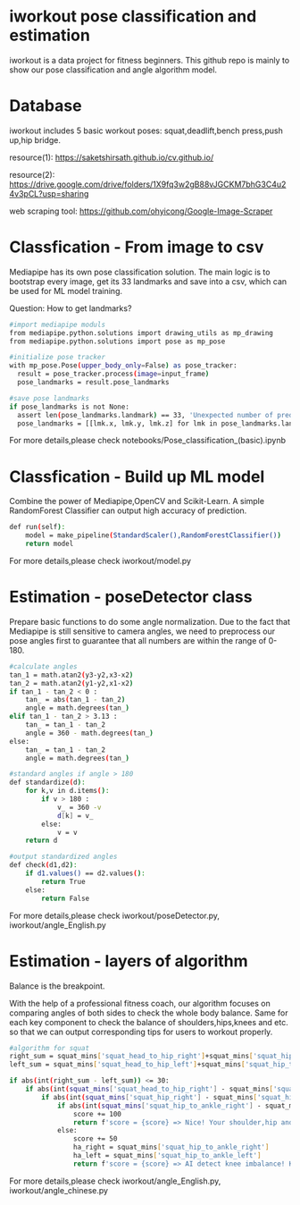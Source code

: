 
# iworkout pose classification and estimation

iworkout is a data project for fitness beginners.
This github repo is mainly to show our pose classification and angle algorithm model.

# Database

iworkout includes 5 basic workout poses: squat,deadlift,bench press,push up,hip bridge.

resource(1): https://saketshirsath.github.io/cv.github.io/

resource(2): https://drive.google.com/drive/folders/1X9fq3w2gB88vJGCKM7bhG3C4u24v3pCL?usp=sharing

web scraping tool: https://github.com/ohyicong/Google-Image-Scraper

# Classfication - From image to csv

Mediapipe has its own pose classification solution. The main logic is to bootstrap every image, get its 33 landmarks and save into a csv, which can be used for ML model training.

Question: How to get landmarks?

```bash
#import mediapipe moduls
from mediapipe.python.solutions import drawing_utils as mp_drawing
from mediapipe.python.solutions import pose as mp_pose

#initialize pose tracker
with mp_pose.Pose(upper_body_only=False) as pose_tracker:
  result = pose_tracker.process(image=input_frame)
  pose_landmarks = result.pose_landmarks

#save pose landmarks
if pose_landmarks is not None:
  assert len(pose_landmarks.landmark) == 33, 'Unexpected number of predicted pose landmarks: {}'.format(len(pose_landmarks.landmark))
  pose_landmarks = [[lmk.x, lmk.y, lmk.z] for lmk in pose_landmarks.landmark]
```

For more details,please check notebooks/Pose_classification_(basic).ipynb


# Classfication - Build up ML model

Combine the power of Mediapipe,OpenCV and Scikit-Learn. A simple RandomForest Classifier can output high accuracy of prediction.

```bash
def run(self):
    model = make_pipeline(StandardScaler(),RandomForestClassifier())
    return model
```

For more details,please check iworkout/model.py

# Estimation - poseDetector class

Prepare basic functions to do some angle normalization. Due to the fact that Mediapipe is still sensitive to camera angles, we need to preprocess our pose angles first to guarantee that all numbers are within the range of 0-180.

```bash
#calculate angles
tan_1 = math.atan2(y3-y2,x3-x2)
tan_2 = math.atan2(y1-y2,x1-x2)
if tan_1 - tan_2 < 0 :
    tan_ = abs(tan_1 - tan_2)
    angle = math.degrees(tan_)
elif tan_1 - tan_2 > 3.13 :
    tan_ = tan_1 - tan_2
    angle = 360 - math.degrees(tan_)
else:
    tan_ = tan_1 - tan_2
    angle = math.degrees(tan_)
```
```bash
#standard angles if angle > 180
def standardize(d):
    for k,v in d.items():
        if v > 180 :
            v_ = 360 -v
            d[k] = v_
        else:
            v = v
    return d

#output standardized angles
def check(d1,d2):
    if d1.values() == d2.values():
        return True
    else:
        return False
```

For more details,please check iworkout/poseDetector.py, iworkout/angle_English.py

# Estimation - layers of algorithm

Balance is the breakpoint.

With the help of a professional fitness coach, our algorithm focuses on comparing angles of both sides to check the whole body balance. Same for each key component to check the balance of shoulders,hips,knees and etc. so that we can output corresponding tips for users to workout properly.

```bash
#algorithm for squat
right_sum = squat_mins['squat_head_to_hip_right']+squat_mins['squat_hip_to_ankle_right']+squat_mins['squat_hip_right']
left_sum = squat_mins['squat_head_to_hip_left']+squat_mins['squat_hip_to_ankle_left']+squat_mins['squat_hip_left']

if abs(int(right_sum - left_sum)) <= 30:
    if abs(int(squat_mins['squat_head_to_hip_right'] - squat_mins['squat_head_to_hip_left'])) <=10:
        if abs(int(squat_mins['squat_hip_right'] - squat_mins['squat_hip_left'])) <= 10:
            if abs(int(squat_mins['squat_hip_to_ankle_right'] - squat_mins['squat_hip_to_ankle_left'])) <= 10:
                score += 100
                return f'score = {score} => Nice! Your shoulder,hip and knees are on the same line. Keep your abs and hips tighten.'
            else:
                score += 50
                ha_right = squat_mins['squat_hip_to_ankle_right']
                ha_left = squat_mins['squat_hip_to_ankle_left']
                return f'score = {score} => AI detect knee imbalance! Knee angles : right - {ha_right},left - {ha_left} . Keep knees over ankles,straight your back,and tighten your abdominals.'
```

For more details,please check iworkout/angle_English.py, iworkout/angle_chinese.py
